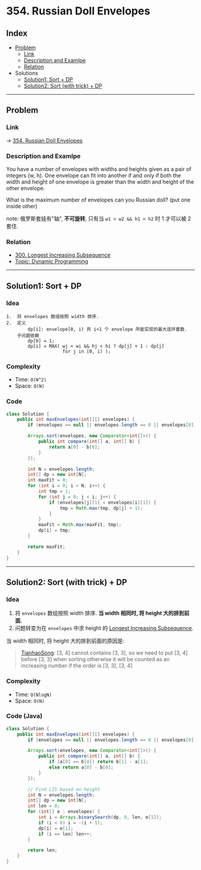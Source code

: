 # 354. Russian Doll Envelopes

## Index

- [Problem](#problem)
  - [Link](#Link)
  - [Description and Examlpe](#description-and-examlpe)
  - [Relation](#relation)
- Solutions
  - [Solution1: Sort + DP](#solution1-sort--dp)
  - [Solution2: Sort (with trick) + DP](#solution2-sort-with-trick--dp)

----

## Problem

### Link

-> [354. Russian Doll Envelopes][1]

### Description and Examlpe

You have a number of envelopes with widths and heights given as a pair of integers (w, h). One envelope can fit into another if and only if both the width and height of one envelope is greater than the width and height of the other envelope.

What is the maximum number of envelopes can you Russian doll? (put one inside other)

note: 俄罗斯套娃有"轴", **不可旋转**, 只有当 `w1 < w2 && h1 < h2` 时 1 才可以被 2 套住.

### Relation

- [300. Longest Increasing Subsequence][2]
- [Topic: Dynamic Programming][3]

----

## Solution1: Sort + DP

### Idea

```nohighlight
1.  将 envelopes 数组按照 width 排序.
2.  定义
        dp[i]: envelope[0, i) 共 i+1 个 envelope 所能实现的最大连环套数.
    子问题依赖
        dp[0] = 1;
        dp[i] = MAX( wj < wi && hj < hi ? dp[j] + 1 : dp[j]
                     for j in [0, i) );
```

### Complexity

- Time: `O(N^2)`
- Space: `O(N)`

### Code

```java
class Solution {
    public int maxEnvelopes(int[][] envelopes) {
        if (envelopes == null || envelopes.length == 0 || envelopes[0] == null) return 0;

        Arrays.sort(envelopes, new Comparator<int[]>() {
            public int compare(int[] a, int[] b) {
                return a[0] - b[0];
            }
        });

        int N = envelopes.length;
        int[] dp = new int[N];
        int maxFit = 0;
        for (int i = 0; i < N; i++) {
            int tmp = 1;
            for (int j = 0; j < i; j++) {
                if (envelopes[j][1] < envelopes[i][1]) {
                    tmp = Math.max(tmp, dp[j] + 1);
                }
            }
            maxFit = Math.max(maxFit, tmp);
            dp[i] = tmp;
        }

        return maxFit;
    }
}
```

----

## Solution2: Sort (with trick) + DP

### Idea

1. 将 `envelopes` 数组按照 width 排序. **当 width 相同时, 将 height 大的排到前面.**
2. 问题转变为在 `envelopes` 中求 height 的 [Longest Increasing Subsequence][2].

当 width 相同时, 将 height 大的排到前面的原因是:

> [TianhaoSong][4]: [3, 4] cannot contains [3, 3], so we need to put [3, 4] before [3, 3] when sorting otherwise it will be counted as an increasing number if the order is [3, 3], [3, 4]

### Complexity

- Time: `O(NlogN)`
- Space: `O(N)`

### Code (Java)

```java
class Solution {
    public int maxEnvelopes(int[][] envelopes) {
        if (envelopes == null || envelopes.length == 0 || envelopes[0] == null) return 0;

        Arrays.sort(envelopes, new Comparator<int[]>() {
            public int compare(int[] a, int[] b) {
                if (a[0] == b[0]) return b[1] - a[1];
                else return a[0] - b[0];
            }
        });

        // Find LIS based on height
        int N = envelopes.length;
        int[] dp = new int[N];
        int len = 0;
        for (int[] e : envelopes) {
            int i = Arrays.binarySearch(dp, 0, len, e[1]);
            if (i < 0) i = -(i + 1);
            dp[i] = e[1];
            if (i == len) len++;
        }

        return len;
    }
}
```

[1]: https://leetcode.com/problems/russian-doll-envelopes/
[2]: ./300.longest-increasing-subsequence.md
[3]: ../topics/dynamic-programming.md
[4]: https://leetcode.com/problems/russian-doll-envelopes/discuss/82763/Java-NLogN-Solution-with-Explanation
